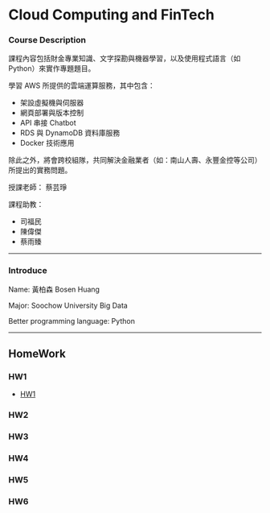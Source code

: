 # Cloud Computing and FinTech
### Course Description
課程內容包括財金專業知識、文字探勘與機器學習，以及使用程式語言（如Python）來實作專題題目。

學習 AWS 所提供的雲端運算服務，其中包含：
* 架設虛擬機與伺服器
* 網頁部署與版本控制
* API 串接 Chatbot
* RDS 與 DynamoDB 資料庫服務
* Docker 技術應用

除此之外，將會跨校組隊，共同解決金融業者（如：南山人壽、永豐金控等公司）所提出的實務問題。

授課老師：
蔡芸琤

課程助教：
* 司福民
* 陳偉傑
* 蔡雨臻


---
### Introduce
Name: 黃柏森 Bosen Huang

Major: Soochow University Big Data

Better programming language: Python


---
## HomeWork
### HW1
* [HW1](HW/HW1.md)

### HW2

### HW3

### HW4

### HW5

### HW6
